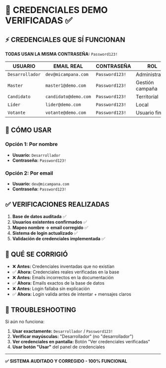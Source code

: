 
# 🔐 CREDENCIALES DEMO VERIFICADAS ✅

## ⚡ CREDENCIALES QUE SÍ FUNCIONAN

**TODAS USAN LA MISMA CONTRASEÑA:** `Password123!`

| **USUARIO** | **EMAIL REAL** | **CONTRASEÑA** | **ROL** |
|-------------|----------------|----------------|---------|
| `Desarrollador` | `dev@micampana.com` | `Password123!` | Administrador |
| `Master` | `master1@demo.com` | `Password123!` | Gestión campaña |
| `Candidato` | `candidato@demo.com` | `Password123!` | Territorial |
| `Líder` | `lider@demo.com` | `Password123!` | Local |
| `Votante` | `votante@demo.com` | `Password123!` | Usuario final |

## 🎯 CÓMO USAR

### Opción 1: Por nombre
- **Usuario:** `Desarrollador`
- **Contraseña:** `Password123!`

### Opción 2: Por email
- **Usuario:** `dev@micampana.com`
- **Contraseña:** `Password123!`

## ✅ VERIFICACIONES REALIZADAS

1. **Base de datos auditada** ✅
2. **Usuarios existentes confirmados** ✅
3. **Mapeo nombre → email corregido** ✅
4. **Sistema de login actualizado** ✅
5. **Validación de credenciales implementada** ✅

## 🔧 QUÉ SE CORRIGIÓ

- ❌ **Antes:** Credenciales inventadas que no existían
- ✅ **Ahora:** Credenciales reales verificadas en la base
- ❌ **Antes:** Emails incorrectos en la documentación
- ✅ **Ahora:** Emails exactos de la base de datos
- ❌ **Antes:** Login fallaba sin explicación
- ✅ **Ahora:** Login valida antes de intentar + mensajes claros

## 🚨 TROUBLESHOOTING

Si aún no funciona:

1. **Usar exactamente:** `Desarrollador` / `Password123!`
2. **Verificar mayúsculas:** "Desarrollador" (no "desarrollador")
3. **Ver credenciales en pantalla:** Botón "Ver credenciales verificadas"
4. **Usar botón "Usar"** del panel de credenciales

---
**✅ SISTEMA AUDITADO Y CORREGIDO - 100% FUNCIONAL**

